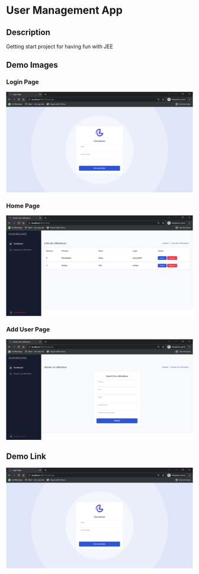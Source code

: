 # User Management App
## Description
Getting start project for having fun with JEE

## Demo Images
### Login Page
![](login.PNG)
### Home Page
![](home.PNG)
### Add User Page
![](addUser.PNG)
## Demo Link
[![Watch the video](login.PNG)](https://drive.google.com/file/d/1CbL1yQIXXbFsY2ATfrYALA1Z2-3vA0aY/view?usp=sharing "video demo link")
